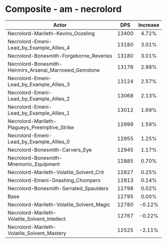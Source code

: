 # Composite - am - necrolord
| Actor | DPS | Increase |
|---|:---:|:---:|
|Necrolord-Marileth-Kevins_Oozeling|13400|4.72%|
|Necrolord-Emeni-Lead_by_Example_Allies_4|13180|3.01%|
|Necrolord-Bonesmith-Forgeborne_Reveries|13180|3.01%|
|Necrolord-Bonesmith-Heirmirs_Arsenal_Marrowed_Gemstone|13176|2.98%|
|Necrolord-Emeni-Lead_by_Example_Allies_3|13124|2.57%|
|Necrolord-Emeni-Lead_by_Example_Allies_2|13068|2.13%|
|Necrolord-Emeni-Lead_by_Example_Allies_1|13012|1.69%|
|Necrolord-Marileth-Plagueys_Preemptive_Strike|12999|1.59%|
|Necrolord-Emeni-Lead_by_Example_Allies_0|12955|1.25%|
|Necrolord-Bonesmith-Carvers_Eye|12945|1.17%|
|Necrolord-Bonesmith-Mnemonic_Equipment|12885|0.70%|
|Necrolord-Marileth-Volatile_Solvent_Crit|12827|0.25%|
|Necrolord-Emeni-Gnashing_Chompers|12813|0.14%|
|Necrolord-Bonesmith-Serrated_Spaulders|12798|0.02%|
|Base|12795|0.00%|
|Necrolord-Marileth-Volatile_Solvent_Magic|12780|-0.12%|
|Necrolord-Marileth-Volatile_Solvent_Intellect|12767|-0.22%|
|Necrolord-Marileth-Volatile_Solvent_Mastery|12525|-2.11%|
